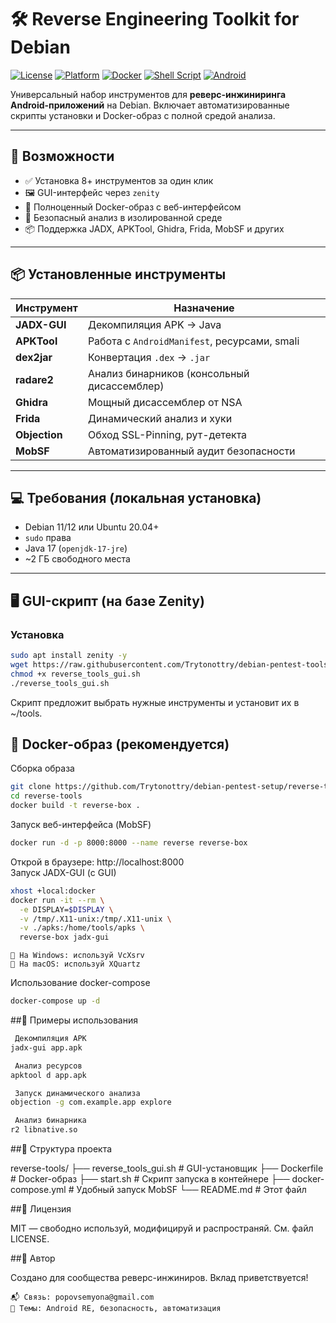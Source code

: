 # 🛠️ Reverse Engineering Toolkit for Debian

[![License](https://img.shields.io/badge/license-MIT-blue.svg)](LICENSE)
[![Platform](https://img.shields.io/badge/platform-Debian%2011%7C12-blue)](https://www.debian.org)
[![Docker](https://img.shields.io/badge/container-Docker-blue)](https://www.docker.com)
[![Shell Script](https://img.shields.io/badge/script-Bash-green)](https://www.gnu.org/software/bash/)
[![Android](https://img.shields.io/badge/target-Android%20APK-green)](https://developer.android.com)

Универсальный набор инструментов для **реверс-инжиниринга Android-приложений** на Debian. Включает автоматизированные скрипты установки и Docker-образ с полной средой анализа.

---

## 🚀 Возможности

- ✅ Установка 8+ инструментов за один клик
- 🖼️ GUI-интерфейс через `zenity`
- 🐳 Полноценный Docker-образ с веб-интерфейсом
- 🔐 Безопасный анализ в изолированной среде
- 📦 Поддержка JADX, APKTool, Ghidra, Frida, MobSF и других

---

## 📦 Установленные инструменты

| Инструмент       | Назначение |
|------------------|-----------|
| **JADX-GUI**     | Декомпиляция APK → Java |
| **APKTool**      | Работа с `AndroidManifest`, ресурсами, smali |
| **dex2jar**      | Конвертация `.dex` → `.jar` |
| **radare2**      | Анализ бинарников (консольный дисассемблер) |
| **Ghidra**       | Мощный дисассемблер от NSA |
| **Frida**        | Динамический анализ и хуки |
| **Objection**    | Обход SSL-Pinning, рут-детекта |
| **MobSF**        | Автоматизированный аудит безопасности |

---

## 💻 Требования (локальная установка)

- Debian 11/12 или Ubuntu 20.04+
- `sudo` права
- Java 17 (`openjdk-17-jre`)
- ~2 ГБ свободного места

---

## 🖥️ GUI-скрипт (на базе Zenity)

### Установка

```bash
sudo apt install zenity -y
wget https://raw.githubusercontent.com/Trytonottry/debian-pentest-tools/reverse-tools/main/reverse_tools_gui.sh
chmod +x reverse_tools_gui.sh
./reverse_tools_gui.sh
```

Скрипт предложит выбрать нужные инструменты и установит их в ~/tools.

## 🐳 Docker-образ (рекомендуется) 
Сборка образа 
```bash
git clone https://github.com/Trytonottry/debian-pentest-setup/reverse-tools.git
cd reverse-tools
docker build -t reverse-box .
```
 
Запуск веб-интерфейса (MobSF) 
```bash
docker run -d -p 8000:8000 --name reverse reverse-box
```
 

Открой в браузере: http://localhost:8000  
Запуск JADX-GUI (с GUI) 
```bash
xhost +local:docker
docker run -it --rm \
  -e DISPLAY=$DISPLAY \
  -v /tmp/.X11-unix:/tmp/.X11-unix \
  -v ./apks:/home/tools/apks \
  reverse-box jadx-gui
```
 

    🔹 На Windows: используй VcXsrv 
    🔹 На macOS: используй XQuartz  
     

Использование docker-compose 
```bash
docker-compose up -d
```
 
 
##🧪 Примеры использования 
```bash
 Декомпиляция APK
jadx-gui app.apk

 Анализ ресурсов
apktool d app.apk

 Запуск динамического анализа
objection -g com.example.app explore

 Анализ бинарника
r2 libnative.so
```
 
 
##📁 Структура проекта 

reverse-tools/
├── reverse_tools_gui.sh    # GUI-установщик
├── Dockerfile              # Docker-образ
├── start.sh                # Скрипт запуска в контейнере
├── docker-compose.yml      # Удобный запуск MobSF
└── README.md               # Этот файл
 
 
 
##📎 Лицензия 

MIT — свободно используй, модифицируй и распространяй.
См. файл LICENSE. 
 
##🤝 Автор 

Создано для сообщества реверс-инжиниров.
Вклад приветствуется! 

    📬 Связь: popovsemyona@gmail.com
    💬 Темы: Android RE, безопасность, автоматизация 